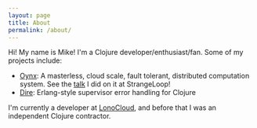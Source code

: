 ```yaml
---
layout: page
title: About
permalink: /about/
---
```


Hi! My name is Mike! I'm a Clojure developer/enthusiast/fan. Some of my projects include: 
- [Oynx](https://github.com/MichaelDrogalis/onyx): A masterless, cloud scale, fault tolerant, distributed computation system. See the [talk](https://www.youtube.com/watch?v=vG47Gui3hYE) I did on it at StrangeLoop!
- [Dire](https://github.com/MichaelDrogalis/dire): Erlang-style supervisor error handling for Clojure

I'm currently a developer at [LonoCloud](http://www.lonocloud.com/), and before that I was an independent Clojure contractor. 
